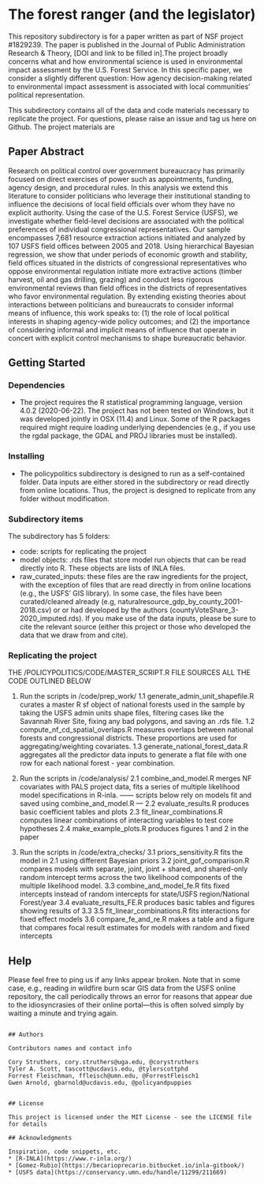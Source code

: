 # The forest ranger (and the legislator)

This repository subdirectory is for a paper written as part of NSF project #1829239. The paper is published in the Journal of Public Administration Research & Theory, [DOI and link to be filled in].The project broadly concerns what and how environmental science is used in environmental impact assessment by the U.S. Forest Service. In this specific paper, we consider a slightly different question: How agency decision-making related to environmental impact assessment is associated with local communities’ political representation.

This subdirectory contains all of the data and code materials necessary to replicate the project. For questions, please raise an issue and tag us here on Github. The project materials are

## Paper Abstract

Research on political control over government bureaucracy has primarily focused on direct exercises of power such as appointments, funding, agency design, and procedural rules. In this analysis we extend this literature to consider politicians who leverage their institutional standing to influence the decisions of local field officials over whom they have no explicit authority. Using the case of the U.S. Forest Service (USFS), we investigate whether field-level decisions are associated with the political preferences of individual congressional representatives. Our sample encompasses 7,681 resource extraction actions initiated and analyzed by 107 USFS field offices between 2005 and 2018. Using hierarchical Bayesian regression, we show that under periods of economic growth and stability, field offices situated in the districts of congressional representatives who oppose environmental regulation initiate more extractive actions (timber harvest, oil and gas drilling, grazing) and conduct less rigorous environmental reviews than field offices in the districts of representatives who favor environmental regulation. By extending existing theories about interactions between politicians and bureaucrats to consider informal means of influence, this work speaks to: (1) the role of local political interests in shaping agency-wide policy outcomes; and (2) the importance of considering informal and implicit means of influence that operate in concert with explicit control mechanisms to shape bureaucratic behavior.


## Getting Started

### Dependencies

* The project requires the R statistical programming language, version 4.0.2 (2020-06-22). The project has not been tested on Windows, but it was developed jointly in OSX (11.4) and Linux. Some of the R packages required might require loading underlying dependencies (e.g., if you use the rgdal package, the GDAL and PROJ libraries must be installed).

### Installing

* The policypolitics subdirectory is designed to run as a self-contained folder. Data inputs are either stored in the subdirectory or read directly from online locations. Thus, the project is designed to replicate from any folder without modification.

### Subdirectory items

The subdirectory has 5 folders:
- code: scripts for replicating the project
- model objects: .rds files that store model run objects that can be read directly into R. These objects are lists of INLA files.
- raw_curated_inputs: these files are the raw ingredients for the project, with the exception of files that are read directly in from online locations (e.g., the USFS’ GIS library). In some case, the files have been curated/cleaned already (e.g, naturalresource_gdp_by_county_2001-2018.csv) or  or had developed by the authors (countyVoteShare_3-2020_imputed.rds). If you make use of the data inputs, please be sure to cite the relevant source (either this project or those who developed the data that we draw from and cite).


### Replicating the project

THE /POLICYPOLITICS/CODE/MASTER_SCRIPT.R FILE SOURCES ALL THE CODE OUTLINED BELOW

1. Run the scripts in /code/prep_work/
	1.1 generate_admin_unit_shapefile.R curates a master R sf object of national forests used in the sample by taking the USFS admin units shape files, filtering cases like the Savannah River Site, fixing any bad polygons, and saving an .rds file.
	1.2 compute_nf_cd_spatial_overlaps.R measures overlaps between national forests and congressional districts. These proportions are used for aggregating/weighting covariates.
	1.3 generate_national_forest_data.R aggregates all the predictor data inputs to generate a flat file with one row for each national forest - year combination.


2. Run the scripts in /code/analysis/
	2.1 combine_and_model.R merges NF covariates with PALS project data, fits a series of multiple likelihood model specifications in R-inla.
	—— scripts below rely on models fit and saved using combine_and_model.R —
	2.2 evaluate_results.R produces basic coefficient tables and plots
	2.3 fit_linear_combinations.R computes linear combinations of interacting variables to test core hypotheses
	2.4 make_example_plots.R produces figures 1 and 2 in the paper

3. Run the scripts in /code/extra_checks/
	3.1 priors_sensitivity.R fits the model in 2.1 using different Bayesian priors
	3.2 joint_gof_comparison.R compares models with separate, joint, joint + shared, and shared-only random intercept terms across the two likelihood components of the multiple likelihood model.
	3.3 combine_and_model_fe.R fits fixed intercepts instead of random intercepts for state/USFS region/National Forest/year
	3.4 evaluate_results_FE.R produces basic tables and figures showing results of 3.3
	3.5 fit_linear_combinations.R fits interactions for fixed effect models
	3.6 compare_fe_and_re.R makes a table and a figure that compares focal result estimates for models with random and fixed intercepts


## Help

Please feel free to ping us if any links appear broken. Note that in some case, e.g., reading in wildfire burn scar GIS data from the USFS online repository, the call periodically throws an error for reasons that appear due to the idiosyncrasies of their online portal—this is often solved simply by waiting a minute and trying again.
```

## Authors

Contributors names and contact info

Cory Struthers, cory.struthers@uga.edu, @corystruthers
Tyler A. Scott, tascott@ucdavis.edu, @tylerscottphd
Forrest Fleischman, ffleisch@umn.edu, @ForrestFleisch1
Gwen Arnold, gbarnold@ucdavis.edu, @policyandpuppies


## License

This project is licensed under the MIT License - see the LICENSE file for details

## Acknowledgments

Inspiration, code snippets, etc.
* [R-INLA](https://www.r-inla.org/)
* [Gomez-Rubio](https://becarioprecario.bitbucket.io/inla-gitbook/)
* [USFS data](https://conservancy.umn.edu/handle/11299/211669)
